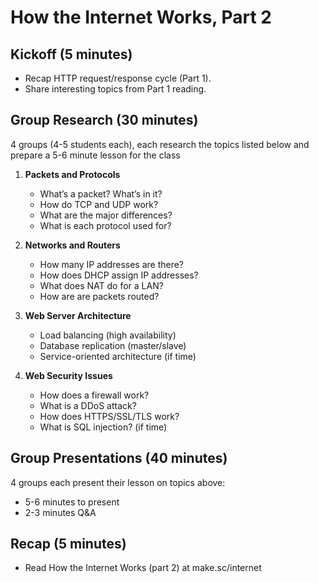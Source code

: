 # How the Internet Works, Part 2

## Kickoff (5 minutes)

* Recap HTTP request/response cycle (Part 1).
* Share interesting topics from Part 1 reading.

## Group Research (30 minutes)

4 groups (4-5 students each), each research the topics listed below and prepare a 5-6 minute lesson for the class

1. **Packets and Protocols**
    * What’s a packet? What’s in it?
    * How do TCP and UDP work?
    * What are the major differences?
    * What is each protocol used for?

2. **Networks and Routers**
    * How many IP addresses are there?
    * How does DHCP assign IP addresses?
    * What does NAT do for a LAN?
    * How are are packets routed?

3. **Web Server Architecture**
    * Load balancing (high availability)
    * Database replication (master/slave)
    * Service-oriented architecture (if time)

4. **Web Security Issues**
    * How does a firewall work?
    * What is a DDoS attack?
    * How does HTTPS/SSL/TLS work?
    * What is SQL injection? (if time)

## Group Presentations (40 minutes)

4 groups each present their lesson on topics above:

* 5-6 minutes to present
* 2-3 minutes Q&A

## Recap (5 minutes)

* Read How the Internet Works (part 2) at make.sc/internet
